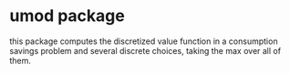# umod package

this package computes the discretized value function in a consumption savings problem and several discrete choices, taking the max over all of them.
